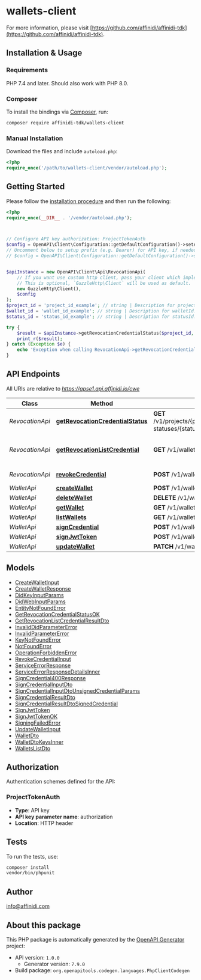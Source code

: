 # wallets-client

For more information, please visit [https://github.com/affinidi/affinidi-tdk](https://github.com/affinidi/affinidi-tdk).

## Installation & Usage

### Requirements

PHP 7.4 and later.
Should also work with PHP 8.0.

### Composer

To install the bindings via [Composer](https://getcomposer.org/), run:

```bash
composer require affinidi-tdk/wallets-client
```

### Manual Installation

Download the files and include `autoload.php`:

```php
<?php
require_once('/path/to/wallets-client/vendor/autoload.php');
```

## Getting Started

Please follow the [installation procedure](#installation--usage) and then run the following:

```php
<?php
require_once(__DIR__ . '/vendor/autoload.php');



// Configure API key authorization: ProjectTokenAuth
$config = OpenAPI\Client\Configuration::getDefaultConfiguration()->setApiKey('authorization', 'YOUR_API_KEY');
// Uncomment below to setup prefix (e.g. Bearer) for API key, if needed
// $config = OpenAPI\Client\Configuration::getDefaultConfiguration()->setApiKeyPrefix('authorization', 'Bearer');


$apiInstance = new OpenAPI\Client\Api\RevocationApi(
    // If you want use custom http client, pass your client which implements `GuzzleHttp\ClientInterface`.
    // This is optional, `GuzzleHttp\Client` will be used as default.
    new GuzzleHttp\Client(),
    $config
);
$project_id = 'project_id_example'; // string | Description for projectId.
$wallet_id = 'wallet_id_example'; // string | Description for walletId.
$status_id = 'status_id_example'; // string | Description for statusId.

try {
    $result = $apiInstance->getRevocationCredentialStatus($project_id, $wallet_id, $status_id);
    print_r($result);
} catch (Exception $e) {
    echo 'Exception when calling RevocationApi->getRevocationCredentialStatus: ', $e->getMessage(), PHP_EOL;
}

```

## API Endpoints

All URIs are relative to *https://apse1.api.affinidi.io/cwe*

| Class           | Method                                                                                       | HTTP request                                                                       | Description                        |
| --------------- | -------------------------------------------------------------------------------------------- | ---------------------------------------------------------------------------------- | ---------------------------------- |
| _RevocationApi_ | [**getRevocationCredentialStatus**](docs/Api/RevocationApi.md#getrevocationcredentialstatus) | **GET** /v1/projects/{projectId}/wallets/{walletId}/revocation-statuses/{statusId} |
| _RevocationApi_ | [**getRevocationListCredential**](docs/Api/RevocationApi.md#getrevocationlistcredential)     | **GET** /v1/wallets/{walletId}/revocation-list/{listId}                            | Return revocation list credential. |
| _RevocationApi_ | [**revokeCredential**](docs/Api/RevocationApi.md#revokecredential)                           | **POST** /v1/wallets/{walletId}/revoke                                             | Revoke Credential.                 |
| _WalletApi_     | [**createWallet**](docs/Api/WalletApi.md#createwallet)                                       | **POST** /v1/wallets                                                               |
| _WalletApi_     | [**deleteWallet**](docs/Api/WalletApi.md#deletewallet)                                       | **DELETE** /v1/wallets/{walletId}                                                  |
| _WalletApi_     | [**getWallet**](docs/Api/WalletApi.md#getwallet)                                             | **GET** /v1/wallets/{walletId}                                                     |
| _WalletApi_     | [**listWallets**](docs/Api/WalletApi.md#listwallets)                                         | **GET** /v1/wallets                                                                |
| _WalletApi_     | [**signCredential**](docs/Api/WalletApi.md#signcredential)                                   | **POST** /v1/wallets/{walletId}/sign-credential                                    |
| _WalletApi_     | [**signJwtToken**](docs/Api/WalletApi.md#signjwttoken)                                       | **POST** /v1/wallets/{walletId}/sign-jwt                                           |
| _WalletApi_     | [**updateWallet**](docs/Api/WalletApi.md#updatewallet)                                       | **PATCH** /v1/wallets/{walletId}                                                   |

## Models

- [CreateWalletInput](docs/Model/CreateWalletInput.md)
- [CreateWalletResponse](docs/Model/CreateWalletResponse.md)
- [DidKeyInputParams](docs/Model/DidKeyInputParams.md)
- [DidWebInputParams](docs/Model/DidWebInputParams.md)
- [EntityNotFoundError](docs/Model/EntityNotFoundError.md)
- [GetRevocationCredentialStatusOK](docs/Model/GetRevocationCredentialStatusOK.md)
- [GetRevocationListCredentialResultDto](docs/Model/GetRevocationListCredentialResultDto.md)
- [InvalidDidParameterError](docs/Model/InvalidDidParameterError.md)
- [InvalidParameterError](docs/Model/InvalidParameterError.md)
- [KeyNotFoundError](docs/Model/KeyNotFoundError.md)
- [NotFoundError](docs/Model/NotFoundError.md)
- [OperationForbiddenError](docs/Model/OperationForbiddenError.md)
- [RevokeCredentialInput](docs/Model/RevokeCredentialInput.md)
- [ServiceErrorResponse](docs/Model/ServiceErrorResponse.md)
- [ServiceErrorResponseDetailsInner](docs/Model/ServiceErrorResponseDetailsInner.md)
- [SignCredential400Response](docs/Model/SignCredential400Response.md)
- [SignCredentialInputDto](docs/Model/SignCredentialInputDto.md)
- [SignCredentialInputDtoUnsignedCredentialParams](docs/Model/SignCredentialInputDtoUnsignedCredentialParams.md)
- [SignCredentialResultDto](docs/Model/SignCredentialResultDto.md)
- [SignCredentialResultDtoSignedCredential](docs/Model/SignCredentialResultDtoSignedCredential.md)
- [SignJwtToken](docs/Model/SignJwtToken.md)
- [SignJwtTokenOK](docs/Model/SignJwtTokenOK.md)
- [SigningFailedError](docs/Model/SigningFailedError.md)
- [UpdateWalletInput](docs/Model/UpdateWalletInput.md)
- [WalletDto](docs/Model/WalletDto.md)
- [WalletDtoKeysInner](docs/Model/WalletDtoKeysInner.md)
- [WalletsListDto](docs/Model/WalletsListDto.md)

## Authorization

Authentication schemes defined for the API:

### ProjectTokenAuth

- **Type**: API key
- **API key parameter name**: authorization
- **Location**: HTTP header

## Tests

To run the tests, use:

```bash
composer install
vendor/bin/phpunit
```

## Author

info@affinidi.com

## About this package

This PHP package is automatically generated by the [OpenAPI Generator](https://openapi-generator.tech) project:

- API version: `1.0.0`
  - Generator version: `7.9.0`
- Build package: `org.openapitools.codegen.languages.PhpClientCodegen`

